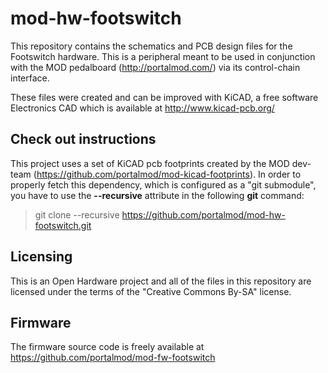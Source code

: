 mod-hw-footswitch
=================

This repository contains the schematics and PCB design files for the Footswitch hardware.
This is a peripheral meant to be used in conjunction with the MOD pedalboard (http://portalmod.com/) via its control-chain interface.


These files were created and can be improved with KiCAD, a free software Electronics CAD which is available at http://www.kicad-pcb.org/

## Check out instructions ##

This project uses a set of KiCAD pcb footprints created by the MOD dev-team (https://github.com/portalmod/mod-kicad-footprints). In order to properly fetch this dependency, which is configured as a "git submodule", you have to use the **--recursive** attribute in the following **git** command:

> git clone --recursive https://github.com/portalmod/mod-hw-footswitch.git

## Licensing ##

This is an Open Hardware project and all of the files in this repository are licensed under the terms of the "Creative Commons By-SA" license.

## Firmware ##

The firmware source code is freely available at https://github.com/portalmod/mod-fw-footswitch

